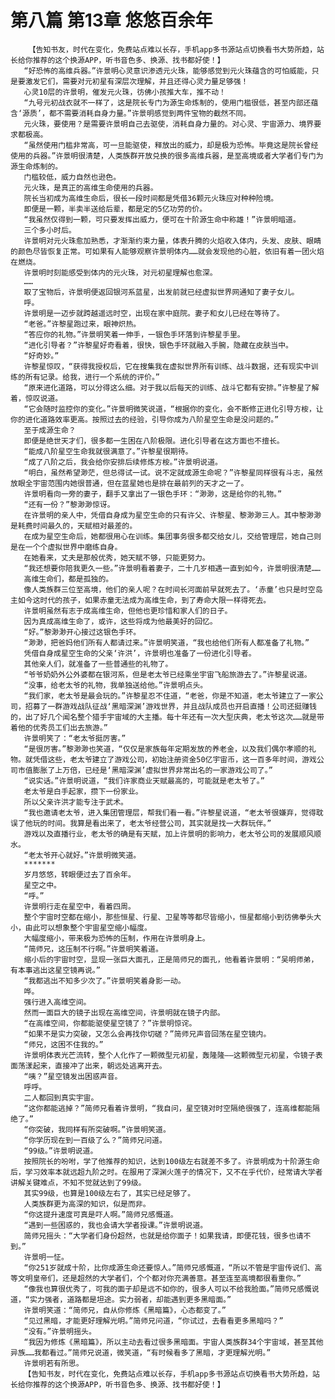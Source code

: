 # 第八篇 第13章 悠悠百余年
        【告知书友，时代在变化，免费站点难以长存，手机app多书源站点切换看书大势所趋，站长给你推荐的这个换源APP，听书音色多、换源、找书都好使！】
       “好恐怖的高维兵器。”许景明心灵意识渗透元火珠，能够感觉到元火珠蕴含的可怕威能，只是要激发它们，需要对元初星有深层次理解，并且还得心灵力量足够强！
       心灵10层的许景明，催发元火珠，彷佛小孩推大车，推不动！
       “九号元初战衣就不一样了，这是院长专门为源生命炼制的，使用门槛很低，甚至内部还蕴含‘源质’，都不需要消耗自身力量。”许景明感觉到两件宝物的截然不同。
       元火珠，要使用？是需要许景明自己去驱使，消耗自身力量的。对心灵、宇宙源力、境界要求都极高。
       “虽然使用门槛非常高，可一旦能驱使，释放出的威力，却是极为恐怖。毕竟这是院长曾经使用的兵器。”许景明很清楚，人类族群开放兑换的很多高维兵器，是至高境或者大学者们专门为源生命炼制的。
       门槛较低，威力自然也逊色。
       元火珠，是真正的高维生命使用的兵器。
       院长当初成为高维生命后，很长一段时间都是凭借36颗元火珠应对种种险境。
       即便是一颗，半卖半送给后辈，都是定的5亿功劳的价。
       “我虽然仅得到一颗，可只要发挥出威力，便可在十阶源生命中称雄！”许景明暗道。
       三个多小时后。
       许景明对元火珠愈加熟悉，才渐渐约束力量，体表升腾的火焰收入体内，头发、皮肤、眼睛的颜色尽皆恢复正常。可如果有人能够观察许景明体内……就会发现他的心脏，依旧有着一团火焰在燃烧。
       许景明时刻能感受到体内的元火珠，对元初星理解也愈深。
       ……
       取了宝物后，许景明便返回银河系蓝星，出发前就已经虚拟世界网通知了妻子女儿。
       呼。
       许景明是一迈步就跨越遥远时空，出现在家中庭院。妻子和女儿已经在等待了。
       “老爸。”许黎星跑过来，眼神炽热。
       “答应你的礼物。”许景明笑着一伸手，一银色手环落到许黎星手里。
       “进化引导者？”许黎星好奇看着，很快，银色手环就融入手腕，隐藏在皮肤当中。
       “好奇妙。”
       许黎星惊叹，“获得我授权后，它在搜集我在虚拟世界所有训练、战斗数据，还有现实中训练的所有记录。给我，进行一个系统的评价。”
       “原来进化道路，可以分得这么细。对于我以后每天的训练、战斗它都有安排。”许黎星了解着，惊叹说道。
       “它会随时监控你的变化。”许景明微笑说道，“根据你的变化，会不断修正进化引导方桉，让你的进化道路效率更高。按照过去的经验，引导你成为八阶星空生命是没问题的。”
       至于成源生命？
       即便是绝世天才们，很多都一生困在八阶极限。进化引导者在这方面也不擅长。
       “能成八阶星空生命我就很满意了。”许黎星很期待。
       “成了八阶之后，我会给你安排后续修炼方桉。”许景明说道。
       “明白，虽然希望渺茫，但总得试一试。说不定就成源生命呢？”许黎星同样很有斗志，虽然放眼全宇宙范围内她很普通，但在蓝星她也是排在最前列的天才之一了。
       许景明看向一旁的妻子，翻手又拿出了一银色手环：“渺渺，这是给你的礼物。”
       “还有一份？”黎渺渺惊讶。
       在许景明的亲人中，凭借自身成为星空生命的只有许父、许黎星、黎渺渺三人。其中黎渺渺是耗费时间最久的，天赋相对最差的。
       在成为星空生命后，她都很用心在训练。集团事务很多都交给女儿，交给管理层，她自己则是在一个个虚拟世界中磨练自身。
       在她看来，丈夫是那般优秀，她天赋不够，只能更努力。
       “我还想要你陪我更久一些。”许景明看着妻子，二十几岁相遇一直到如今，许景明很清楚……
       高维生命们，都是孤独的。
       像人类族群三位至高境，他们的亲人呢？在时间长河面前早就死去了。‘赤童’也只是时空岛主如今这时代的孩子，如果赤童无法成为高维生命，到了寿命大限一样得死去。
       许景明虽然有志于成高维生命，但他也更珍惜和家人们的日子。
       因为真成高维生命了，或许，这些将成为他最美好的回忆。
       “好。”黎渺渺开心接过这银色手环。
       “渺渺，把爸妈他们所有人都请过来。”许景明笑道，“我也给他们所有人都准备了礼物。”
       凭借自身成星空生命的父亲‘许洪’，许景明也准备了一份进化引导者。
       其他亲人们，就准备了一些普通些的礼物了。
       “爷爷奶奶外公外婆都在银河系，但是老太爷已经乘坐宇宙飞船旅游去了。”许黎星说道。
       “没事，给老太爷的礼物，我单独送给他。”许景明点头。
       “我们家，老太爷是最会玩的。”许黎星忍不住道，“老爸，你是不知道，老太爷建立了一家公司，招募了一群游戏战队征战‘黑暗深渊’游戏世界，并且战队成员也开启直播！公司还挺赚钱的，出了好几个闻名整个猎手宇宙域的大主播。每十年还有一次大型庆典，老太爷这次……就是带着他的优秀员工们出去旅游。”
       许景明笑了：“老太爷挺厉害。”
       “是很厉害。”黎渺渺也笑道，“仅仅是家族每年定期发放的养老金，以及我们偶尔孝顺的礼物。就凭借这些，老太爷建立了游戏公司，初始注册资金50亿宇宙币，这一百多年时间，游戏公司市值膨胀了上万倍，已经是‘黑暗深渊’虚拟世界非常出名的一家游戏公司了。”
       “说实话。”许景明说道，“我们许家商业天赋最高的，可能就是老太爷了。”
       老太爷是白手起家，攒下一份家业。
       所以父亲许洪才能专注于武术。
       “我也邀请老太爷，进入集团管理层，帮我们看一看。”许黎星说道，“老太爷很嫌弃，觉得耽误了他玩的时间。我算是看出来了，老太爷经营公司，其实就是找一大群玩伴。”
       游戏以及直播行业，老太爷的确是有天赋，加上许景明的影响力，老太爷公司的发展顺风顺水。
       “老太爷开心就好。”许景明微笑道。
       *******
       岁月悠悠，转眼便过去了百余年。
       星空之中。
       “呼。”
       许景明行走在星空中，看着四周。
       整个宇宙时空都在缩小，那些恒星、行星、卫星等等都尽皆缩小，恒星都缩小到彷佛拳头大小，由此可以想象整个宇宙星空缩小幅度。
       大幅度缩小，带来极为恐怖的压制，作用在许景明身上。
       “简师兄，这压制不行啊。”许景明笑着道。
       缩小后的宇宙时空，显现一张巨大面孔，正是简师兄的面孔，他看着许景明：“吴明师弟，有本事逃出这星空镜再说。”
       “我都逃出不知多少次了。”许景明笑着身影一动。
       哗。
       强行进入高维空间。
       然而一面巨大的镜子出现在高维空间，许景明就在镜子内部。
       “在高维空间，你都能驱使星空镜了？”许景明惊诧。
       “如果不是实力突破，又怎么会再找你切磋？”简师兄声音回荡在星空镜内。
       “师兄，这困不住我的。”
       许景明体表光芒流转，整个人化作了一颗微型元初星，轰隆隆——这颗微型元初星，令镜子表面荡漾起来，直接冲了出来，朝远处逃离开去。
       “咦？”星空镜发出困惑声音。
       呼呼。
       二人都回到真实宇宙。
       “这你都能逃掉？”简师兄看着许景明，“我自问，星空镜对时空隔绝很强了，连高维都能隔绝了。”
       “你突破，我同样有所突破啊。”许景明笑道。
       “你学历现在到一百级了么？”简师兄问道。
       “99级。”许景明说道。
       按照院长的吩咐，学了他推荐的知识，达到100级左右就差不多了。许景明成为十阶源生命后，学习效率本就远超九阶之时。在服用了深渊火莲子的情况下，又不在乎代价，经常请大学者讲解关键难点，不知不觉就达到了99级。
       其实99级，也算是100级左右了，其实已经足够了。
       人类族群更为高深的知识，似是而非。
       “你这提升速度可真是吓人啊。”简师兄感慨道。
       “遇到一些困惑的，我也会请大学者授课。”许景明说道。
       简师兄摇头：“大学者们身份超然，也就是给你面子！如果我请，即便花钱，很多也请不到。”
       许景明一怔。
       “你251岁就成十阶，比你成源生命还要惊人。”简师兄感慨道，“所以不管是宇宙传说们、高等文明皇帝们，还是超然的大学者们，个个都对你充满善意。甚至连至高境都很看重你。”
       “像我也算很优秀了，可我的面子却是远不如你的，很多人可以不给我脸面。”简师兄感慨说道，“实力强者，道路都是坦途。实力弱者，却能遇到更多黑暗面。”
       许景明笑道：“简师兄，自从你修炼《黑暗篇》，心态都变了。”
       “见过黑暗，才能更好理解光明。”简师兄问道，“你试过，去看看更多黑暗吗？”
       “没有。”许景明摇头。
       “我因为修炼《黑暗篇》，所以主动去看过很多黑暗面。宇宙人类族群34个宇宙域，甚至其他异族……我都看过。”简师兄说道，微笑道，“有时候看多了黑暗，才更理解光明。”
       许景明若有所思。
       【告知书友，时代在变化，免费站点难以长存，手机app多书源站点切换看书大势所趋，站长给你推荐的这个换源APP，听书音色多、换源、找书都好使！】